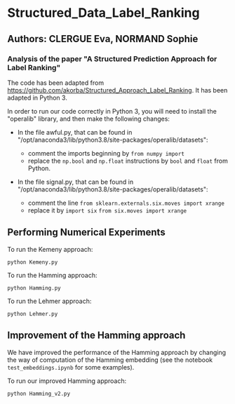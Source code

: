 # Structured_Data_Label_Ranking
## Authors: CLERGUE Eva, NORMAND Sophie
### Analysis of the paper "A Structured Prediction Approach for Label Ranking" 

The code has been adapted from https://github.com/akorba/Structured_Approach_Label_Ranking. 
It has been adapted in Python 3.

In order to run our code correctly in Python 3, you will need to install the "operalib" library, and then make the following changes:

- In the file awful.py, that can be found in "/opt/anaconda3/lib/python3.8/site-packages/operalib/datasets":
    - comment the imports beginning by ``from numpy import``
    - replace the ``np.bool`` and ``np.float`` instructions by ``bool`` and  ``float`` from Python.

- In the file signal.py, that can be found in "/opt/anaconda3/lib/python3.8/site-packages/operalib/datasets":
    - comment the line ``from sklearn.externals.six.moves import xrange``
    - replace it by ``import six``
                    ``from six.moves import xrange``

## Performing Numerical Experiments

To run the Kemeny approach:

```
python Kemeny.py
```

To run the Hamming approach:

```
python Hamming.py
```

To run the Lehmer approach:

```
python Lehmer.py
```


## Improvement of the Hamming approach

We have improved the performance of the Hamming approach by changing the way of computation of the Hamming embedding (see the notebook ``test_embeddings.ipynb`` for some examples).

To run our improved Hamming approach:

```
python Hamming_v2.py
```
